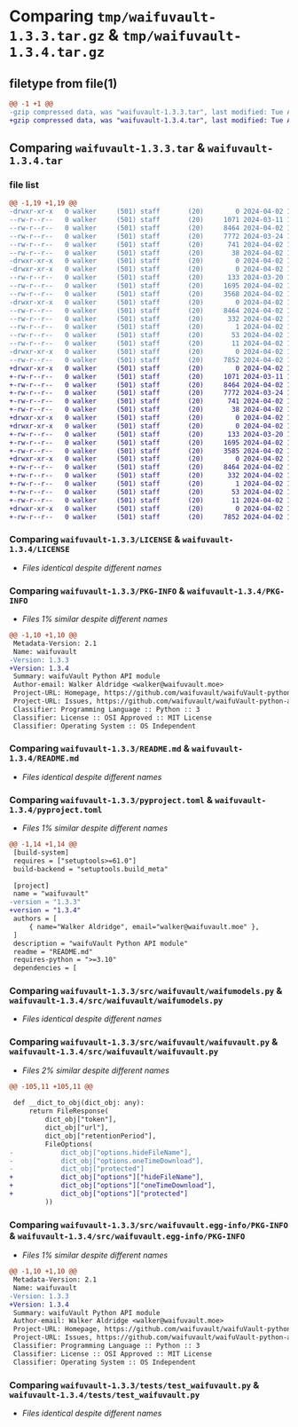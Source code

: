 # Comparing `tmp/waifuvault-1.3.3.tar.gz` & `tmp/waifuvault-1.3.4.tar.gz`

## filetype from file(1)

```diff
@@ -1 +1 @@
-gzip compressed data, was "waifuvault-1.3.3.tar", last modified: Tue Apr  2 16:35:30 2024, max compression
+gzip compressed data, was "waifuvault-1.3.4.tar", last modified: Tue Apr  2 16:46:56 2024, max compression
```

## Comparing `waifuvault-1.3.3.tar` & `waifuvault-1.3.4.tar`

### file list

```diff
@@ -1,19 +1,19 @@
-drwxr-xr-x   0 walker     (501) staff       (20)        0 2024-04-02 16:35:30.316700 waifuvault-1.3.3/
--rw-r--r--   0 walker     (501) staff       (20)     1071 2024-03-11 13:55:18.000000 waifuvault-1.3.3/LICENSE
--rw-r--r--   0 walker     (501) staff       (20)     8464 2024-04-02 16:35:30.315367 waifuvault-1.3.3/PKG-INFO
--rw-r--r--   0 walker     (501) staff       (20)     7772 2024-03-24 14:27:53.000000 waifuvault-1.3.3/README.md
--rw-r--r--   0 walker     (501) staff       (20)      741 2024-04-02 16:33:02.000000 waifuvault-1.3.3/pyproject.toml
--rw-r--r--   0 walker     (501) staff       (20)       38 2024-04-02 16:35:30.316944 waifuvault-1.3.3/setup.cfg
-drwxr-xr-x   0 walker     (501) staff       (20)        0 2024-04-02 16:35:30.304127 waifuvault-1.3.3/src/
-drwxr-xr-x   0 walker     (501) staff       (20)        0 2024-04-02 16:35:30.308924 waifuvault-1.3.3/src/waifuvault/
--rw-r--r--   0 walker     (501) staff       (20)      133 2024-03-20 19:19:23.000000 waifuvault-1.3.3/src/waifuvault/__init__.py
--rw-r--r--   0 walker     (501) staff       (20)     1695 2024-04-02 16:24:50.000000 waifuvault-1.3.3/src/waifuvault/waifumodels.py
--rw-r--r--   0 walker     (501) staff       (20)     3568 2024-04-02 16:29:36.000000 waifuvault-1.3.3/src/waifuvault/waifuvault.py
-drwxr-xr-x   0 walker     (501) staff       (20)        0 2024-04-02 16:35:30.313810 waifuvault-1.3.3/src/waifuvault.egg-info/
--rw-r--r--   0 walker     (501) staff       (20)     8464 2024-04-02 16:35:30.000000 waifuvault-1.3.3/src/waifuvault.egg-info/PKG-INFO
--rw-r--r--   0 walker     (501) staff       (20)      332 2024-04-02 16:35:30.000000 waifuvault-1.3.3/src/waifuvault.egg-info/SOURCES.txt
--rw-r--r--   0 walker     (501) staff       (20)        1 2024-04-02 16:35:30.000000 waifuvault-1.3.3/src/waifuvault.egg-info/dependency_links.txt
--rw-r--r--   0 walker     (501) staff       (20)       53 2024-04-02 16:35:30.000000 waifuvault-1.3.3/src/waifuvault.egg-info/requires.txt
--rw-r--r--   0 walker     (501) staff       (20)       11 2024-04-02 16:35:30.000000 waifuvault-1.3.3/src/waifuvault.egg-info/top_level.txt
-drwxr-xr-x   0 walker     (501) staff       (20)        0 2024-04-02 16:35:30.312978 waifuvault-1.3.3/tests/
--rw-r--r--   0 walker     (501) staff       (20)     7852 2024-04-02 16:33:02.000000 waifuvault-1.3.3/tests/test_waifuvault.py
+drwxr-xr-x   0 walker     (501) staff       (20)        0 2024-04-02 16:46:56.527014 waifuvault-1.3.4/
+-rw-r--r--   0 walker     (501) staff       (20)     1071 2024-03-11 13:55:18.000000 waifuvault-1.3.4/LICENSE
+-rw-r--r--   0 walker     (501) staff       (20)     8464 2024-04-02 16:46:56.526095 waifuvault-1.3.4/PKG-INFO
+-rw-r--r--   0 walker     (501) staff       (20)     7772 2024-03-24 14:27:53.000000 waifuvault-1.3.4/README.md
+-rw-r--r--   0 walker     (501) staff       (20)      741 2024-04-02 16:46:48.000000 waifuvault-1.3.4/pyproject.toml
+-rw-r--r--   0 walker     (501) staff       (20)       38 2024-04-02 16:46:56.527192 waifuvault-1.3.4/setup.cfg
+drwxr-xr-x   0 walker     (501) staff       (20)        0 2024-04-02 16:46:56.515194 waifuvault-1.3.4/src/
+drwxr-xr-x   0 walker     (501) staff       (20)        0 2024-04-02 16:46:56.519739 waifuvault-1.3.4/src/waifuvault/
+-rw-r--r--   0 walker     (501) staff       (20)      133 2024-03-20 19:19:23.000000 waifuvault-1.3.4/src/waifuvault/__init__.py
+-rw-r--r--   0 walker     (501) staff       (20)     1695 2024-04-02 16:24:50.000000 waifuvault-1.3.4/src/waifuvault/waifumodels.py
+-rw-r--r--   0 walker     (501) staff       (20)     3585 2024-04-02 16:46:29.000000 waifuvault-1.3.4/src/waifuvault/waifuvault.py
+drwxr-xr-x   0 walker     (501) staff       (20)        0 2024-04-02 16:46:56.524457 waifuvault-1.3.4/src/waifuvault.egg-info/
+-rw-r--r--   0 walker     (501) staff       (20)     8464 2024-04-02 16:46:56.000000 waifuvault-1.3.4/src/waifuvault.egg-info/PKG-INFO
+-rw-r--r--   0 walker     (501) staff       (20)      332 2024-04-02 16:46:56.000000 waifuvault-1.3.4/src/waifuvault.egg-info/SOURCES.txt
+-rw-r--r--   0 walker     (501) staff       (20)        1 2024-04-02 16:46:56.000000 waifuvault-1.3.4/src/waifuvault.egg-info/dependency_links.txt
+-rw-r--r--   0 walker     (501) staff       (20)       53 2024-04-02 16:46:56.000000 waifuvault-1.3.4/src/waifuvault.egg-info/requires.txt
+-rw-r--r--   0 walker     (501) staff       (20)       11 2024-04-02 16:46:56.000000 waifuvault-1.3.4/src/waifuvault.egg-info/top_level.txt
+drwxr-xr-x   0 walker     (501) staff       (20)        0 2024-04-02 16:46:56.523409 waifuvault-1.3.4/tests/
+-rw-r--r--   0 walker     (501) staff       (20)     7852 2024-04-02 16:33:02.000000 waifuvault-1.3.4/tests/test_waifuvault.py
```

### Comparing `waifuvault-1.3.3/LICENSE` & `waifuvault-1.3.4/LICENSE`

 * *Files identical despite different names*

### Comparing `waifuvault-1.3.3/PKG-INFO` & `waifuvault-1.3.4/PKG-INFO`

 * *Files 1% similar despite different names*

```diff
@@ -1,10 +1,10 @@
 Metadata-Version: 2.1
 Name: waifuvault
-Version: 1.3.3
+Version: 1.3.4
 Summary: waifuVault Python API module
 Author-email: Walker Aldridge <walker@waifuvault.moe>
 Project-URL: Homepage, https://github.com/waifuvault/waifuVault-python-api
 Project-URL: Issues, https://github.com/waifuvault/waifuVault-python-api/issues
 Classifier: Programming Language :: Python :: 3
 Classifier: License :: OSI Approved :: MIT License
 Classifier: Operating System :: OS Independent
```

### Comparing `waifuvault-1.3.3/README.md` & `waifuvault-1.3.4/README.md`

 * *Files identical despite different names*

### Comparing `waifuvault-1.3.3/pyproject.toml` & `waifuvault-1.3.4/pyproject.toml`

 * *Files 1% similar despite different names*

```diff
@@ -1,14 +1,14 @@
 [build-system]
 requires = ["setuptools>=61.0"]
 build-backend = "setuptools.build_meta"
 
 [project]
 name = "waifuvault"
-version = "1.3.3"
+version = "1.3.4"
 authors = [
     { name="Walker Aldridge", email="walker@waifuvault.moe" },
 ]
 description = "waifuVault Python API module"
 readme = "README.md"
 requires-python = ">=3.10"
 dependencies = [
```

### Comparing `waifuvault-1.3.3/src/waifuvault/waifumodels.py` & `waifuvault-1.3.4/src/waifuvault/waifumodels.py`

 * *Files identical despite different names*

### Comparing `waifuvault-1.3.3/src/waifuvault/waifuvault.py` & `waifuvault-1.3.4/src/waifuvault/waifuvault.py`

 * *Files 2% similar despite different names*

```diff
@@ -105,11 +105,11 @@
 
 def __dict_to_obj(dict_obj: any):
     return FileResponse(
         dict_obj["token"],
         dict_obj["url"],
         dict_obj["retentionPeriod"],
         FileOptions(
-            dict_obj["options.hideFileName"],
-            dict_obj["options.oneTimeDownload"],
-            dict_obj["protected"]
+            dict_obj["options"]["hideFileName"],
+            dict_obj["options"]["oneTimeDownload"],
+            dict_obj["options"]["protected"]
         ))
```

### Comparing `waifuvault-1.3.3/src/waifuvault.egg-info/PKG-INFO` & `waifuvault-1.3.4/src/waifuvault.egg-info/PKG-INFO`

 * *Files 1% similar despite different names*

```diff
@@ -1,10 +1,10 @@
 Metadata-Version: 2.1
 Name: waifuvault
-Version: 1.3.3
+Version: 1.3.4
 Summary: waifuVault Python API module
 Author-email: Walker Aldridge <walker@waifuvault.moe>
 Project-URL: Homepage, https://github.com/waifuvault/waifuVault-python-api
 Project-URL: Issues, https://github.com/waifuvault/waifuVault-python-api/issues
 Classifier: Programming Language :: Python :: 3
 Classifier: License :: OSI Approved :: MIT License
 Classifier: Operating System :: OS Independent
```

### Comparing `waifuvault-1.3.3/tests/test_waifuvault.py` & `waifuvault-1.3.4/tests/test_waifuvault.py`

 * *Files identical despite different names*

